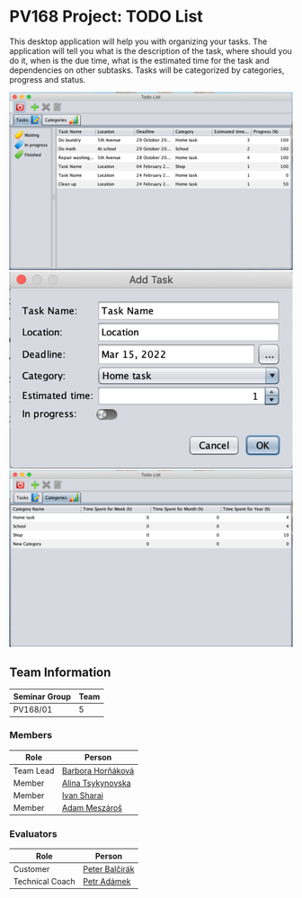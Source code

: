 # PV168 Project: TODO List

This desktop application will help you with organizing your tasks. The application will tell
you what is the description of the task, where should you do it, when is the due time, what is the estimated
time for the task and dependencies on other subtasks. Tasks will be categorized by categories, progress and status. 


<img src="photo/Screenshot 2022-03-15 at 13.32.37.png"/>
<img src="photo/Screenshot 2022-03-15 at 13.32.47.png"/>
<img src="photo/Screenshot 2022-03-15 at 13.32.55.png"/>




## Team Information

| Seminar Group | Team |
|-------------- | ---- |
| PV168/01      | 5    |

### Members

| Role           | Person               |
|----------------|----------------------|
|Team Lead       | [Barbora Horňáková](https://is.muni.cz/auth/osoba/514630) | 
|Member          | [Alina Tsykynovska](https://is.muni.cz/auth/osoba/485739) |
|Member          | [Ivan Sharai](https://is.muni.cz/auth/osoba/522880) |
|Member          | [Adam Meszároš](https://is.muni.cz/auth/osoba/514334) |

### Evaluators

| Role           | Person               |
|----------------|----------------------|
|Customer        | [Peter Balčirák](https://is.muni.cz/auth/osoba/422570) |
|Technical Coach | [Petr Adámek](https://is.muni.cz/auth/osoba/70897) |
